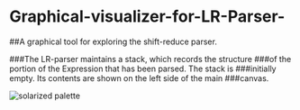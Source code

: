 # Graphical-visualizer-for-LR-Parser-

##A graphical tool for exploring the shift-reduce parser.

###The LR-parser maintains a stack, which records the structure
###of the portion of the Expression that has been parsed.  The stack is
###initially empty.  Its contents are shown on the left side of the main
###canvas.

![solarized palette](https://github.com/wrat/Graphical-visualizer-for-LR-Parser/Demo.png)
